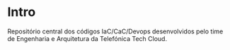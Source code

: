# Intro

Repositório central dos códigos IaC/CaC/Devops desenvolvidos pelo time de Engenharia e Arquitetura da Telefónica Tech Cloud.

